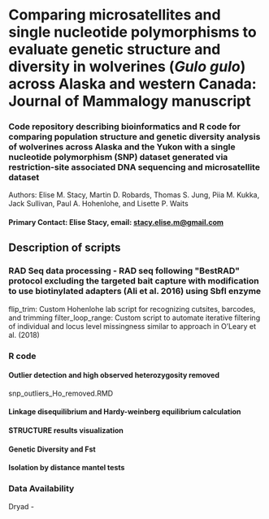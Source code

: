 # Comparing microsatellites and single nucleotide polymorphisms to evaluate genetic structure and diversity in wolverines (*Gulo gulo*) across Alaska and western Canada: Journal of Mammalogy manuscript

### Code repository describing bioinformatics and R code for comparing population structure and genetic diversity analysis of wolverines across Alaska and the Yukon with a single nucleotide polymorphism (SNP) dataset generated via restriction-site associated DNA sequencing and microsatellite dataset
Authors: Elise M. Stacy, Martin D. Robards, Thomas S. Jung, Piia M. Kukka, Jack Sullivan, Paul A. Hohenlohe, and Lisette P. Waits

#### Primary Contact: Elise Stacy, email: stacy.elise.m@gmail.com

## Description of scripts
### RAD Seq data processing - RAD seq following "BestRAD" protocol excluding the targeted bait capture with modification to use biotinylated adapters (Ali et al. 2016) using SbfI enzyme
flip_trim: Custom Hohenlohe lab script for recognizing cutsites, barcodes, and trimming
filter_loop_range: Custom script to automate iterative filtering of individual and locus level missingness similar to approach in O’Leary et al. (2018) 

### R code
#### Outlier detection and high observed heterozygosity removed
snp_outliers_Ho_removed.RMD
#### Linkage disequilibrium and Hardy-weinberg equilibrium calculation

#### STRUCTURE results visualization

#### Genetic Diversity and Fst

#### Isolation by distance mantel tests

### Data Availability
Dryad -
